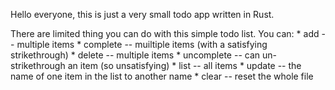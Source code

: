 Hello everyone, this is just a very small todo app written in Rust.

There are limited thing you can do with this simple todo list.
You can:
    * add -- multiple items
    * complete -- muiltiple items (with a satisfying strikethrough)
    * delete -- multiple items
    * uncomplete -- can un-strikethrough an item (so unsatisfying)
    * list -- all items
    * update -- the name of one item in the list to another name
    * clear -- reset the whole file
